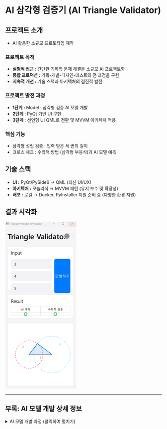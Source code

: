 # AI 삼각형 검증기 (AI Triangle Validator)

## 프로젝트 소개

- AI 활용한 소규모 프로토타입 제작

### 프로젝트 목적

- **실험적 접근 :** 간단한 기하학 문제 해결을 소규모 AI 프로젝트화
- **통합 프로덕션 :** 기획-개발-디자인-테스트의 전 과정을 구현
- **지속적 개선 :** 기술 스택과 아키텍처의 점진적 발전

### 프로젝트 발전 과정

- **1단계 :** Model : 삼각형 검증 AI 모델 개발
- **2단계 :** PyQt 기반 UI 구현
- **3단계 :** 선언형 UI QML로 전환 및 MVVM 아키텍처 적용 

### 핵심 기능

- 삼각형 성립 검증 : 입력 받은 세 변의 길이
- 크로스 체크 : 수학적 방법 (삼각형 부등식)과 AI 모델 예측

## 기술 스택

- **UI :** PyQt/PySide6 → QML (최신 UI/UX)
- **아키텍처 :** 모놀리식 → MVVM 패턴 (유지 보수 및 확장성)
- **배포 :** 로컬 → Docker, PyInstaller 지원 준비 중 (다양한 환경 지원)

## 결과 시각화

![예측 결과 시각화](src/visual3.png)

---

## 부록: AI 모델 개발 상세 정보

<details>
<summary>AI 모델 개발 과정 (클릭하여 펼치기)</summary>

### 데이터셋

*   **생성 방법:** `gen_triangle_sides` 함수를 사용하여 유효한 삼각형과 유효하지 않은 삼각형의 데이터를 각각 1,000,000개씩 생성. 각 데이터는 세 변의 길이로 구성.
*   **데이터 형식:** (3, 1) 형태의 NumPy 배열
*   **전처리:** 데이터는 StandardScaler를 사용하여 정규화.

### 모델 구조

*   **모델 종류:** Sequential 모델
*   **입력층:** Flatten layer (3, 1) 형태의 입력을 1차원 배열로 펼침
*   **은닉층:** Dense layer (64개 노드, ReLU 활성화 함수)
*   **출력층:** Dense layer (1개 노드, Sigmoid 활성화 함수)

### 학습 과정

*   **손실 함수:** Binary Cross-Entropy
*   **옵티마이저:** Adam
*   **학습 횟수 (Epochs):** 8

### 모델 학습 코드

```python
def gen_triangle_sides(num_samples):
    success_cases = []
    fail_cases = []
    success_cnt = 0
    fail_cnt = 0

    while True:
        # 세 변의 길이를 랜덤으로 생성
        three_sides = np.random.randint(MIN_LEN, MAX_LEN, INPUT_SHAPE)

        # 가장 긴 변 < 나머지 두 변의 합 : 성공
        if is_valid_triangle(three_sides):
            if success_cnt < num_samples:
                success_cases.append(three_sides)
                success_cnt += 1
        else:
            if fail_cnt < num_samples:
                fail_cases.append(three_sides)
                fail_cnt += 1

        if success_cnt == num_samples and fail_cnt == num_samples:
            break

    return np.array(success_cases), np.array(fail_cases)

def is_valid_triangle(three_sides):
    max_len = max(three_sides)
    others_len = sum(three_sides) - max_len
    return True if others_len > max_len else False

# 데이터 생성 및 모델 학습
num_samples = 1000000
success_cases, fail_cases = gen_triangle_sides(num_samples)

# 데이터 정규화
scaler = StandardScaler()
norm_success_cases = scaler.fit_transform(success_cases.reshape(-1, 3)).reshape(-1, 3, 1)
norm_fail_cases = scaler.fit_transform(fail_cases.reshape(-1, 3)).reshape(-1, 3, 1)

# 데이터 결합 및 레이블 생성
triangles = np.concatenate([norm_success_cases, norm_fail_cases])
labels = np.concatenate([np.ones(num_samples), np.zeros(num_samples)])

# 모델 생성 및 학습
model = models.Sequential([
    layers.Flatten(input_shape=(3, 1)),
    layers.Dense(64, activation='relu'),
    layers.Dense(1, activation='sigmoid')
])

model.compile(optimizer='adam', loss='binary_crossentropy', metrics=['accuracy'])
model.fit(triangles, labels, epochs=8)
```

</details>

